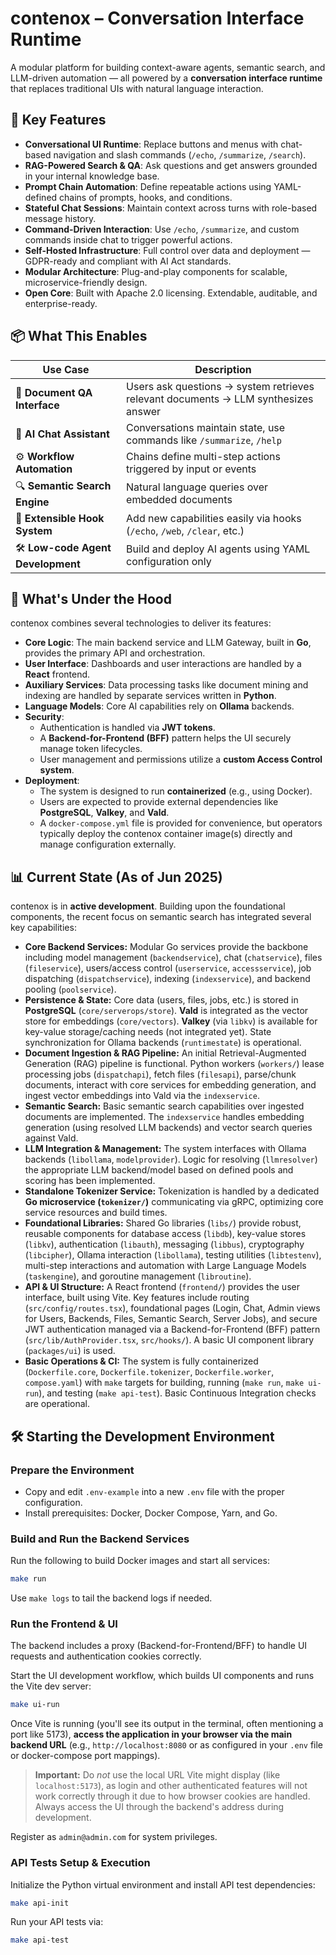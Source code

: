 # contenox – Conversation Interface Runtime

A modular platform for building context-aware agents, semantic search, and LLM-driven automation — all powered by a **conversation interface runtime** that replaces traditional UIs with natural language interaction.

## 🧠 Key Features

- **Conversational UI Runtime**: Replace buttons and menus with chat-based navigation and slash commands (`/echo`, `/summarize`, `/search`).
- **RAG-Powered Search & QA**: Ask questions and get answers grounded in your internal knowledge base.
- **Prompt Chain Automation**: Define repeatable actions using YAML-defined chains of prompts, hooks, and conditions.
- **Stateful Chat Sessions**: Maintain context across turns with role-based message history.
- **Command-Driven Interaction**: Use `/echo`, `/summarize`, and custom commands inside chat to trigger powerful actions.
- **Self-Hosted Infrastructure**: Full control over data and deployment — GDPR-ready and compliant with AI Act standards.
- **Modular Architecture**: Plug-and-play components for scalable, microservice-friendly design.
- **Open Core**: Built with Apache 2.0 licensing. Extendable, auditable, and enterprise-ready.

## 📦 What This Enables

| Use Case                    | Description                                                                 |
|----------------------------|-----------------------------------------------------------------------------|
| 📄 **Document QA Interface** | Users ask questions → system retrieves relevant documents → LLM synthesizes answer |
| 💬 **AI Chat Assistant**     | Conversations maintain state, use commands like `/summarize`, `/help`      |
| ⚙️ **Workflow Automation**  | Chains define multi-step actions triggered by input or events               |
| 🔍 **Semantic Search Engine** | Natural language queries over embedded documents                          |
| 🧩 **Extensible Hook System** | Add new capabilities easily via hooks (`/echo`, `/web`, `/clear`, etc.)   |
| 🛠️ **Low-code Agent Development** | Build and deploy AI agents using YAML configuration only                |

## 🔧 What's Under the Hood

contenox combines several technologies to deliver its features:

- **Core Logic**: The main backend service and LLM Gateway, built in **Go**, provides the primary API and orchestration.
- **User Interface**: Dashboards and user interactions are handled by a **React** frontend.
- **Auxiliary Services**: Data processing tasks like document mining and indexing are handled by separate services written in **Python**.
- **Language Models**: Core AI capabilities rely on **Ollama** backends.
- **Security**:
  - Authentication is handled via **JWT tokens**.
  - A **Backend-for-Frontend (BFF)** pattern helps the UI securely manage token lifecycles.
  - User management and permissions utilize a **custom Access Control system**.
- **Deployment**:
  - The system is designed to run **containerized** (e.g., using Docker).
  - Users are expected to provide external dependencies like **PostgreSQL**, **Valkey**, and **Vald**.
  - A `docker-compose.yml` file is provided for convenience, but operators typically deploy the contenox container image(s) directly and manage configuration externally.

## 📊 Current State (As of Jun 2025)

contenox is in **active development**. Building upon the foundational components, the recent focus on semantic search has integrated several key capabilities:

- **Core Backend Services:** Modular Go services provide the backbone including model management (`backendservice`), chat (`chatservice`), files (`fileservice`), users/access control (`userservice`, `accessservice`), job dispatching (`dispatchservice`), indexing (`indexservice`), and backend pooling (`poolservice`).
- **Persistence & State:** Core data (users, files, jobs, etc.) is stored in **PostgreSQL** (`core/serverops/store`). **Vald** is integrated as the vector store for embeddings (`core/vectors`). **Valkey** (via `libkv`) is available for key-value storage/caching needs (not integrated yet). State synchronization for Ollama backends (`runtimestate`) is operational.
- **Document Ingestion & RAG Pipeline:** An initial Retrieval-Augmented Generation (RAG) pipeline is functional. Python workers (`workers/`) lease processing jobs (`dispatchapi`), fetch files (`filesapi`), parse/chunk documents, interact with core services for embedding generation, and ingest vector embeddings into Vald via the `indexservice`.
- **Semantic Search:** Basic semantic search capabilities over ingested documents are implemented. The `indexservice` handles embedding generation (using resolved LLM backends) and vector search queries against Vald.
- **LLM Integration & Management:** The system interfaces with Ollama backends (`libollama`, `modelprovider`). Logic for resolving (`llmresolver`) the appropriate LLM backend/model based on defined pools and scoring has been implemented.
- **Standalone Tokenizer Service:** Tokenization is handled by a dedicated **Go microservice (`tokenizer/`)** communicating via gRPC, optimizing core service resources and build times.
- **Foundational Libraries:** Shared Go libraries (`libs/`) provide robust, reusable components for database access (`libdb`), key-value stores (`libkv`), authentication (`libauth`), messaging (`libbus`), cryptography (`libcipher`), Ollama interaction (`libollama`), testing utilities (`libtestenv`), multi-step interactions and automation with Large Language Models (`taskengine`), and goroutine management (`libroutine`).
- **API & UI Structure:** A React frontend (`frontend/`) provides the user interface, built using Vite. Key features include routing (`src/config/routes.tsx`), foundational pages (Login, Chat, Admin views for Users, Backends, Files, Semantic Search, Server Jobs), and secure JWT authentication managed via a Backend-for-Frontend (BFF) pattern (`src/lib/AuthProvider.tsx`, `src/hooks/`). A basic UI component library (`packages/ui`) is used.
- **Basic Operations & CI:** The system is fully containerized (`Dockerfile.core`, `Dockerfile.tokenizer`, `Dockerfile.worker`, `compose.yaml`) with `make` targets for building, running (`make run`, `make ui-run`), and testing (`make api-test`). Basic Continuous Integration checks are operational.

## 🛠️ Starting the Development Environment

### Prepare the Environment

- Copy and edit `.env-example` into a new `.env` file with the proper configuration.
- Install prerequisites: Docker, Docker Compose, Yarn, and Go.

### Build and Run the Backend Services

Run the following to build Docker images and start all services:

```bash
make run
```

Use `make logs` to tail the backend logs if needed.

### Run the Frontend & UI

The backend includes a proxy (Backend-for-Frontend/BFF) to handle UI requests and authentication cookies correctly.

Start the UI development workflow, which builds UI components and runs the Vite dev server:

```bash
make ui-run
```

Once Vite is running (you'll see its output in the terminal, often mentioning a port like 5173), **access the application in your browser via the main backend URL** (e.g., `http://localhost:8080` or as configured in your `.env` file or docker-compose port mappings).

> **Important:** Do *not* use the local URL Vite might display (like `localhost:5173`), as login and other authenticated features will not work correctly through it due to how browser cookies are handled. Always access the UI through the backend's address during development.

Register as `admin@admin.com` for system privileges.

### API Tests Setup & Execution

Initialize the Python virtual environment and install API test dependencies:

```bash
make api-init
```

Run your API tests via:

```bash
make api-test
```
